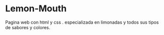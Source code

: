 # Lemon-Mouth
Pagina web con html y css . especializada en limonadas y todos sus tipos de sabores y colores. 
